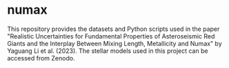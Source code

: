 # numax

This repository provides the datasets and Python scripts used in the paper "Realistic Uncertainties for Fundamental Properties of Asteroseismic Red Giants and the Interplay Between Mixing Length, Metallicity and Numax" by Yaguang Li et al. (2023). The stellar models used in this project can be accessed from Zenodo.
